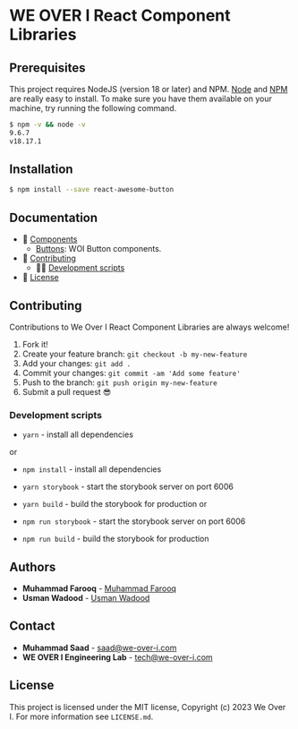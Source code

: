 # WE OVER I React Component Libraries

## Prerequisites
This project requires NodeJS (version 18 or later) and NPM.
[Node](http://nodejs.org/) and [NPM](https://npmjs.org/) are really easy to install.
To make sure you have them available on your machine,
try running the following command.
```sh
$ npm -v && node -v
9.6.7
v18.17.1
```

## Installation
```sh
$ npm install --save react-awesome-button
```

## Documentation

- 📒 [Components](#components)
  - [Buttons](docs/Buttons.md): WOI Button components.
- 👏 [Contributing](#contributing)
  - 👨‍💻 [Development scripts](#development-scripts)
- :memo: [License](#license)

## Contributing

Contributions to We Over I React Component Libraries are always welcome!

1.  Fork it!
2.  Create your feature branch: `git checkout -b my-new-feature`
3.  Add your changes: `git add .`
4.  Commit your changes: `git commit -am 'Add some feature'`
5.  Push to the branch: `git push origin my-new-feature`
6.  Submit a pull request :sunglasses:

### Development scripts

- `yarn` - install all dependencies

or 

- `npm install` - install all dependencies

- `yarn storybook` - start the storybook server on port 6006
- `yarn build` - build the storybook for production
 or 

- `npm run storybook` - start the storybook server on port 6006
- `npm run build` - build the storybook for production

## **Authors**

- **Muhammad Farooq** - [Muhammad Farooq](https://github.com/hafizmuhammadfarooq786)
- **Usman Wadood** - [Usman Wadood](https://github.com/usmanwadood)

## **Contact**

- **Muhammad Saad** - [saad@we-over-i.com](mailto:saad@we-over-i.com)
- **WE OVER I Engineering Lab** - [tech@we-over-i.com](mailto:tech@we-over-i.com)

## License
This project is licensed under the MIT license, Copyright (c) 2023 We Over I. 
For more information see `LICENSE.md`.